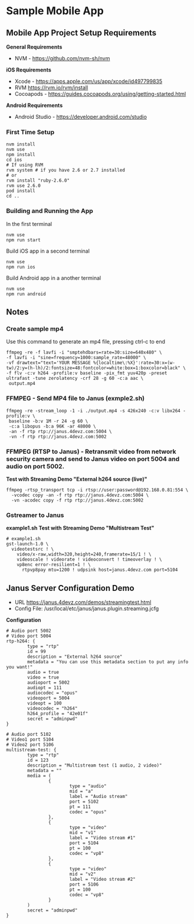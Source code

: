 # Sample Mobile App

## Mobile App Project Setup Requirements

__General Requirements__

* NVM - https://github.com/nvm-sh/nvm

__iOS Requirements__

* Xcode - https://apps.apple.com/us/app/xcode/id497799835
* RVM https://rvm.io/rvm/install
* Cocoapods - https://guides.cocoapods.org/using/getting-started.html

__Android Requirements__

* Android Studio - https://developer.android.com/studio

### First Time Setup

```
nvm install
nvm use
npm install
cd ios
# If using RVM
rvm system # if you have 2.6 or 2.7 installed
# or
rvm install "ruby-2.6.0"
rvm use 2.6.0
pod install
cd ..
```

### Building and Running the App

In the first terminal

```
nvm use
npm run start
```

Build iOS app in a second terminal

```
nvm use
npm run ios
```

Build Android app in a another terminal

```
nvm use
npm run android
```

## Notes

### Create sample mp4

Use this command to generate an mp4 file, pressing ctrl-c to end

```
ffmpeg -re -f lavfi -i "smptehdbars=rate=30:size=640x480" \
-f lavfi -i "sine=frequency=1000:sample_rate=48000" \
-vf drawtext="text='YOUR MESSAGE %{localtime\:%X}':rate=30:x=(w-tw)/2:y=(h-lh)/2:fontsize=48:fontcolor=white:box=1:boxcolor=black" \
-f flv -c:v h264 -profile:v baseline -pix_fmt yuv420p -preset ultrafast -tune zerolatency -crf 28 -g 60 -c:a aac \
 output.mp4
```

### FFMPEG - Send MP4 file to Janus (exmple2.sh)

```
ffmpeg -re -stream_loop -1 -i ./output.mp4 -s 426x240 -c:v libx264 -profile:v \
 baseline -b:v 1M -r 24 -g 60 \
 -c:a libopus -b:a 96K -ar 48000 \
 -an -f rtp rtp://janus.4devz.com:5004 \
 -vn -f rtp rtp://janus.4devz.com:5002
```

### FFMPEG (RTSP to Janus) - Retransmit video from network security camera and send to Janus video on port 5004 and audio on port 5002.

__Test with Streaming Demo "External h264 source (live)"__

```
ffmpeg -rtsp_transport tcp -i rtsp://user:password@192.168.0.81:554 \
  -vcodec copy -an -f rtp rtp://janus.4devz.com:5004 \
  -vn -acodec copy -f rtp rtp://janus.4devz.com:5002
```

### Gstreamer to Janus

__example1.sh Test with Streaming Demo "Multistream Test"__

```
# example1.sh
gst-launch-1.0 \
  videotestsrc ! \
    video/x-raw,width=320,height=240,framerate=15/1 ! \
    videoscale ! videorate ! videoconvert ! timeoverlay ! \
    vp8enc error-resilient=1 ! \
      rtpvp8pay mtu=1200 ! udpsink host=janus.4devz.com port=5104
```

## Janus Server Configuration Demo

* URL https://janus.4devz.com/demos/streamingtest.html
* Config File: /usr/local/etc/janus/janus.plugin.streaming.jcfg

__Configuration__

```
# Audio port 5002
# Video port 5004
rtp-h264: {
        type = "rtp"
        id = 99
        description = "External h264 source"
        metadata = "You can use this metadata section to put any info you want!"
        audio = true
        video = true
        audioport = 5002
        audiopt = 111
        audiocodec = "opus"
        videoport = 5004
        videopt = 100
        videocodec = "h264"
        h264_profile = "42e01f"
        secret = "adminpwd"
}

# Audio port 5102
# Video1 port 5104
# Video2 port 5106
multistream-test: {
        type = "rtp"
        id = 123
        description = "Multistream test (1 audio, 2 video)"
        metadata = ""
        media = (
                {
                        type = "audio"
                        mid = "a"
                        label = "Audio stream"
                        port = 5102
                        pt = 111
                        codec = "opus"
                },
                {
                        type = "video"
                        mid = "v1"
                        label = "Video stream #1"
                        port = 5104
                        pt = 100
                        codec = "vp8"
                },
                {
                        type = "video"
                        mid = "v2"
                        label = "Video stream #2"
                        port = 5106
                        pt = 100
                        codec = "vp8"
                }
        )
        secret = "adminpwd"
}
```